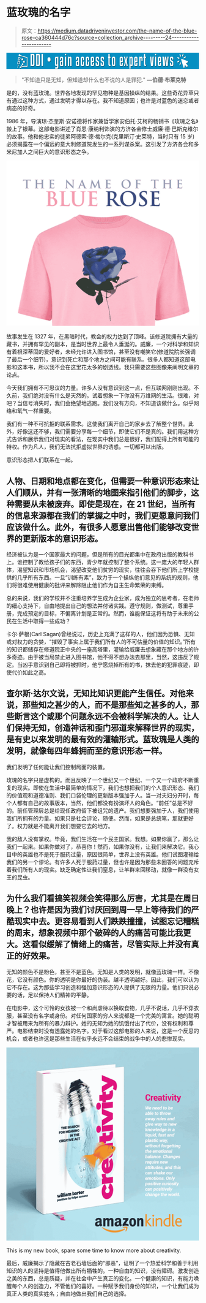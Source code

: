 # 蓝玫瑰的名字

> 原文：<https://medium.datadriveninvestor.com/the-name-of-the-blue-rose-ca360444d76c?source=collection_archive---------24----------------------->

[![](img/ea882d06bfa68142d7440974aad9a391.png)](http://www.track.datadriveninvestor.com/1B9E)

> "不知道只是无知，但知道却什么也不说的人是罪犯." **—伯德·布莱克特**

是的，没有蓝玫瑰。世界各地发现的罕见物种是基因操纵的结果。这些奇花异草只有通过这种方式，通过发明才得以存在。我不知道原因；也许是对蓝色的迷恋或者病态的好奇。

1986 年，导演琼·杰奎斯·安诺德将作家兼哲学家安伯托·艾柯的畅销书《玫瑰之名》搬上了银幕。这部电影讲述了肖恩·康纳利饰演的方济各会修士威廉·德·巴斯克维尔的故事。他和他忠实的徒弟阿德索·德·梅尔克(克里斯汀·史莱特，当时只有 15 岁)必须揭露在一个偏远的意大利修道院发生的一系列谋杀案。这引发了方济各会和多米尼加人之间巨大的意识形态之争。

![](img/0c3e6bc70cbbca4341df3c8311d542b7.png)

故事发生在 1327 年，在黑暗时代，教会的权力达到了顶峰。该修道院拥有大量的藏书，并拥有罕见的副本，是当时世界上最令人垂涎的。威廉，一个对科学和知识有着根深蒂固的爱好者，未经允许进入图书馆，甚至没有嘲笑它(修道院院长强调了最后一个细节)，意识到死亡和那个地方之间可能有联系。很多人都知道这部电影和这本书，所以我不会在这里花太多的剧透线。我只需要这些图像来阐明文章的论点。

今天我们拥有不可思议的力量。许多人没有意识到这一点，但互联网刚刚出现。不久前，我们绝对没有什么是天然的。试着想象一下你没有万维网的生活。很难，对吧？当信号消失时，我们会绝望地逃跑。我们没有方向，不知道该做什么。似乎网络和氧气一样重要。

我们有一种不可抗拒的联系需求。这使我们离开自己的家乡去了解整个世界。此外，好像这还不够，我们需要分享每一个细节，即使它们不是真的。我们用这种方式告诉和展示我们对现实的看法，在现实中我们总是很好，我们配得上所有可能的特权。作为凡人，我们无法抗拒虚拟世界的诱惑。一切都可以出版。

意识形态把人们联系在一起。

## 人物、日期和地点都在变化，但需要一种意识形态来让人们顺从，并有一张清晰的地图来指引他们的脚步，这种需要从未被废弃。即使是现在，在 21 世纪，当所有的信息来源都在我们的掌握之中时，我们更愿意问我们应该做什么。此外，有很多人愿意出售他们能够改变世界的更新版本的意识形态。

经济被认为是一个国家最大的问题，但是所有的目光都集中在政府出版的教科书上。谁控制了教给孩子们的东西，青少年就控制了整个系统。这一庞大的年轻人群体，渴望知识和市场机会，渴望改变他们贫穷的现实，往往会吞下他们所上学校提供的几乎所有东西。一旦“训练有素”，致力于一个操纵他们意见的系统的规则，他们将很难使用健康的批评来解除阻止他们作为自主生命繁荣的束缚。

总的来说，我们的学校并不注重培养学生成为企业家，成为独立的思考者，在老师的细心支持下，自由地提出自己的想法并付诸实践。遵守规则，做测试，尊重手册，完成预定的目标，不偏离计划是正常的。然而，谁能保证这将有助于未来的公民在生活中取得一些成功？

卡尔·萨根(Carl Sagan)曾经说过，历史上充满了这样的人，他们因为恐惧、无知或对权力的贪婪，“摧毁了事实上属于我们所有人的不可估量的价值的知识。”所有的知识都储存在修道院正中央的一座高塔里，灌输给威廉去想象藏在那个地方的许多奇迹。由于被当局禁止进入图书馆，他不得不想办法去那里，当然，这违反了规定。当凶手意识到自己即将被抓时，他宁愿烧掉所有的书，抹去他的犯罪痕迹，即使代价如此之高。

## 查尔斯·达尔文说，无知比知识更能产生信任。对他来说，那些知之甚少的人，而不是那些知之甚多的人，那些断言这个或那个问题永远不会被科学解决的人。让人们保持无知，创造神话和歪门邪道来解释世界的现实，是有史以来发明的最有效的灌输形式。蓝玫瑰是人类的发明，就像每四年蜂拥而至的意识形态一样。

我们发明了任何能让我们控制局面的装置。

玫瑰的名字只是虚构的。而且反映了一个世纪又一个世纪、一个又一个政府不断重复的现实。即使在生活中最简单的情况下，我们也想把我们的个人意识形态、我们的价值观和道德准则、我们口袋伦理的更新版本强加于人。当一对夫妇分开时，每个人都有自己的故事版本，当然，他们都没有扮演坏人的角色。“前任”总是不好的。前任管理层总是给现任政府留下被诅咒的遗产。我们想要强加于人，我们使用我们所拥有的力量。如果只是社会评论，随便。然而，如果是总统笔，那就更好了。权力就是不能离开我们想要它去的地方。

我的敌人没有掌权。毕竟，我们生活在一个民主国家。我想。如果你赢了，那么让我们一起来。如果你做对了，恭喜你！然而，如果你没有，让我们来解决它。我心目中的英雄也不是死于服药过量，原因很简单，世界上没有英雄。他们试图灌输给我们的另一个谬论。有许多人死于服药过量，但也许是因为那些未回答的问题充斥着我们所有人的现实。缺乏确定性让我们窒息，让羊群来回移动，就像一群没有女王的昆虫。

## 为什么我们看搞笑视频会笑得那么厉害，尤其是在周日晚上？也许是因为我们讨厌回到周一早上等待我们的严酷现实中去。更容易看到人们跌跌撞撞，试图忘记糟糕的周末，想象视频中那个破碎的人的痛苦可能比我更大。这看似缓解了情绪上的痛苦，尽管实际上并没有真正的好效果。

无知的颜色不是粉色，甚至不是蓝色。无知是人类的发明，就像蓝玫瑰一样。不像花，它没有颜色。你的透明是你最好的伪装。越半透明越好。因此，我们可以认为它不存在。这为那些学习创造和强加意识形态的人提供了无限的力量。他们只说必要的话，足以保持人们精神的平静。

在电影中，这个可怜的女孩被一个和尚虐待以换取食物，几乎不说话，几乎不穿衣服，甚至没有名字或身份。对任何国家的穷人来说都是一个完美的寓言。她的聪明才智被用来为所有的暴力辩护。她的无知为她的饥饿付出了代价，没有权利和尊严。电影结束时没有透露她的名字。对于看过这部电影的人来说，这是一个反思的机会，或者也许这是那些生活在似乎永远不会结束的战争中的人的悲惨现实。

![](img/f5f9b7db096ce3ee2eea8f43e35ecca8.png)

This is my new book, spare some time to know more about creativity.

最后，威廉揭示了隐藏在古老石墙后面的“邪恶”，证明了一个热爱科学和善于利用知识的人的坚持是值得他做出所有牺牲的。一种自由的知识，没有障碍。激发创造之美的东西，总是质疑，并在社会中产生真正的变化。一个健康的知识，有能力唤醒每个人的创造力，不管他们的喜好。一种赋予我们身份的知识，一个让我们成为真正人类的真实姓名；自由地做出我们自己的选择。